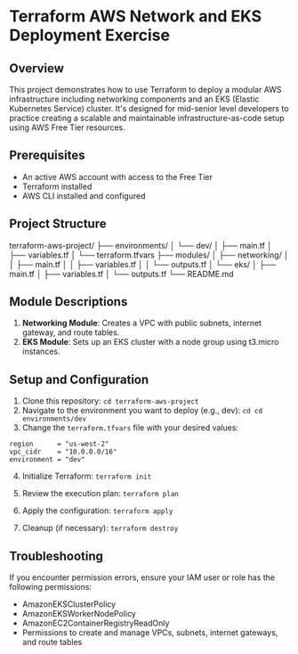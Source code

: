 # Terraform AWS Network and EKS Deployment Exercise

## Overview

This project demonstrates how to use Terraform to deploy a modular AWS infrastructure including networking components and an EKS (Elastic Kubernetes Service) cluster. It's designed for mid-senior level developers to practice creating a scalable and maintainable infrastructure-as-code setup using AWS Free Tier resources.

## Prerequisites

- An active AWS account with access to the Free Tier
- Terraform installed
- AWS CLI installed and configured

## Project Structure
terraform-aws-project/
├── environments/
│   └── dev/
│       ├── main.tf
│       ├── variables.tf
│       └── terraform.tfvars
├── modules/
│   ├── networking/
│   │   ├── main.tf
│   │   ├── variables.tf
│   │   └── outputs.tf
│   └── eks/
│       ├── main.tf
│       ├── variables.tf
│       └── outputs.tf
└── README.md

## Module Descriptions

1. **Networking Module**: Creates a VPC with public subnets, internet gateway, and route tables.
2. **EKS Module**: Sets up an EKS cluster with a node group using t3.micro instances.

## Setup and Configuration

1. Clone this repository:
`cd terraform-aws-project`
2. Navigate to the environment you want to deploy (e.g., dev):
`cd cd environments/dev`
3. Change the `terraform.tfvars` file with your desired values:
```hcl
region      = "us-west-2"
vpc_cidr    = "10.0.0.0/16"
environment = "dev"
```
4. Initialize Terraform:
`terraform init`

5. Review the execution plan:
`terraform plan`

6. Apply the configuration:
`terraform apply`

7. Cleanup (if necessary):
`terraform destroy`


## Troubleshooting
If you encounter permission errors, ensure your IAM user or role has the following permissions:

- AmazonEKSClusterPolicy
- AmazonEKSWorkerNodePolicy
- AmazonEC2ContainerRegistryReadOnly
- Permissions to create and manage VPCs, subnets, internet gateways, and route tables